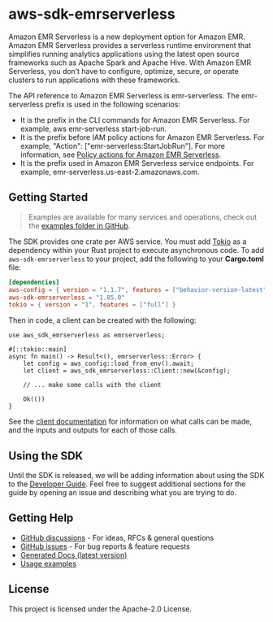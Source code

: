 # aws-sdk-emrserverless

Amazon EMR Serverless is a new deployment option for Amazon EMR. Amazon EMR Serverless provides a serverless runtime environment that simplifies running analytics applications using the latest open source frameworks such as Apache Spark and Apache Hive. With Amazon EMR Serverless, you don’t have to configure, optimize, secure, or operate clusters to run applications with these frameworks.

The API reference to Amazon EMR Serverless is emr-serverless. The emr-serverless prefix is used in the following scenarios:
  - It is the prefix in the CLI commands for Amazon EMR Serverless. For example, aws emr-serverless start-job-run.
  - It is the prefix before IAM policy actions for Amazon EMR Serverless. For example, "Action": ["emr-serverless:StartJobRun"]. For more information, see [Policy actions for Amazon EMR Serverless](https://docs.aws.amazon.com/emr/latest/EMR-Serverless-UserGuide/security_iam_service-with-iam.html#security_iam_service-with-iam-id-based-policies-actions).
  - It is the prefix used in Amazon EMR Serverless service endpoints. For example, emr-serverless.us-east-2.amazonaws.com.

## Getting Started

> Examples are available for many services and operations, check out the
> [examples folder in GitHub](https://github.com/awslabs/aws-sdk-rust/tree/main/examples).

The SDK provides one crate per AWS service. You must add [Tokio](https://crates.io/crates/tokio)
as a dependency within your Rust project to execute asynchronous code. To add `aws-sdk-emrserverless` to
your project, add the following to your **Cargo.toml** file:

```toml
[dependencies]
aws-config = { version = "1.1.7", features = ["behavior-version-latest"] }
aws-sdk-emrserverless = "1.85.0"
tokio = { version = "1", features = ["full"] }
```

Then in code, a client can be created with the following:

```rust,no_run
use aws_sdk_emrserverless as emrserverless;

#[::tokio::main]
async fn main() -> Result<(), emrserverless::Error> {
    let config = aws_config::load_from_env().await;
    let client = aws_sdk_emrserverless::Client::new(&config);

    // ... make some calls with the client

    Ok(())
}
```

See the [client documentation](https://docs.rs/aws-sdk-emrserverless/latest/aws_sdk_emrserverless/client/struct.Client.html)
for information on what calls can be made, and the inputs and outputs for each of those calls.

## Using the SDK

Until the SDK is released, we will be adding information about using the SDK to the
[Developer Guide](https://docs.aws.amazon.com/sdk-for-rust/latest/dg/welcome.html). Feel free to suggest
additional sections for the guide by opening an issue and describing what you are trying to do.

## Getting Help

* [GitHub discussions](https://github.com/awslabs/aws-sdk-rust/discussions) - For ideas, RFCs & general questions
* [GitHub issues](https://github.com/awslabs/aws-sdk-rust/issues/new/choose) - For bug reports & feature requests
* [Generated Docs (latest version)](https://awslabs.github.io/aws-sdk-rust/)
* [Usage examples](https://github.com/awslabs/aws-sdk-rust/tree/main/examples)

## License

This project is licensed under the Apache-2.0 License.

